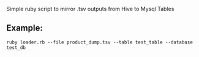 Simple ruby script to mirror .tsv outputs from Hive to Mysql Tables

## Example:

    ruby loader.rb --file product_dump.tsv --table test_table --database test_db
